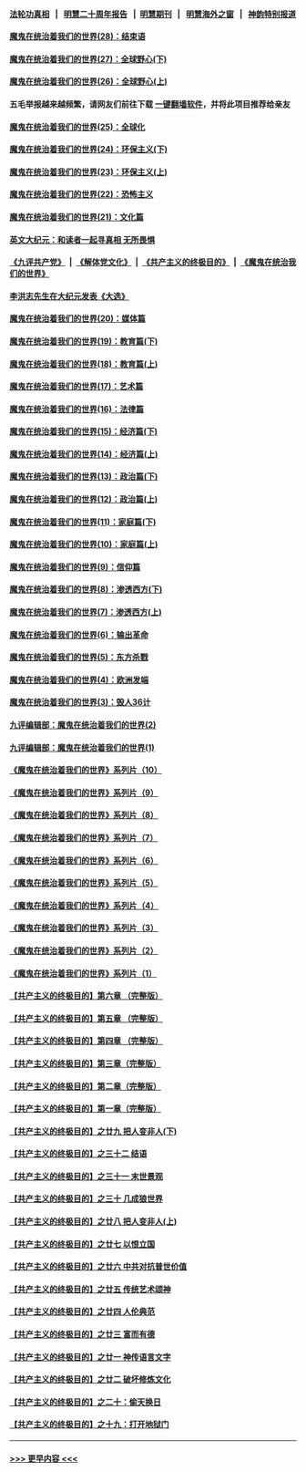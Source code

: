 #### [法轮功真相](https://github.com/gfw-breaker/truth/blob/master/README.md?t=0) &nbsp;&nbsp;|&nbsp;&nbsp; [明慧二十周年报告](https://github.com/gfw-breaker/mh-reports/blob/master/README.md?t=0) &nbsp;&nbsp;|&nbsp;&nbsp;[明慧期刊](https://github.com/gfw-breaker/mh-qikan) &nbsp;&nbsp;|&nbsp;&nbsp; [明慧海外之窗](https://github.com/gfw-breaker/mh-news/blob/master/README.md?t=0) &nbsp;&nbsp;|&nbsp;&nbsp; [神韵特别报道](https://github.com/gfw-breaker/mh-news/blob/master/shenyun.md?t=0)
#### [魔鬼在统治着我们的世界(28)：结束语](../pages/nsc422/n10936246.md?t=06292302) 
#### [魔鬼在统治着我们的世界(27)：全球野心(下)](../pages/nsc422/n10928319.md?t=06292302) 
#### [魔鬼在统治着我们的世界(26)：全球野心(上)](../pages/nsc422/n10900318.md?t=06292302) 
#### 五毛举报越来越频繁，请网友们前往下载 [一键翻墙软件](https://github.com/gfw-breaker/ssr-accounts)，并将此项目推荐给亲友
#### [魔鬼在统治着我们的世界(25)：全球化](../pages/nsc422/n10788205.md?t=06292302) 
#### [魔鬼在统治着我们的世界(24)：环保主义(下)](../pages/nsc422/n10695307.md?t=06292302) 
#### [魔鬼在统治着我们的世界(23)：环保主义(上)](../pages/nsc422/n10688613.md?t=06292302) 
#### [魔鬼在统治着我们的世界(22)：恐怖主义](../pages/nsc422/n10614727.md?t=06292302) 
#### [魔鬼在统治着我们的世界(21)：文化篇](../pages/nsc422/n10597706.md?t=06292302) 
#### [英文大纪元：和读者一起寻真相 无所畏惧](../pages/nsc422/n12542027.md?t=06292302) 
#### [《九评共产党》](https://github.com/begood0513/9ping.md/blob/master/README.md) &nbsp;|&nbsp; [《解体党文化》](../../../../jtdwh.md/blob/master/README.md)  &nbsp;|&nbsp; [《共产主义的终极目的》](../../../../gczydzjmd.md/blob/master/README.md) &nbsp;|&nbsp; [《魔鬼在统治我们的世界》](../../../../mgztzwmdsj.md/blob/master/README.md) 
#### [李洪志先生在大纪元发表《大选》](../pages/nsc422/n12534746.md?t=06292302) 
#### [魔鬼在统治着我们的世界(20)：媒体篇](../pages/nsc422/n10586579.md?t=06292302) 
#### [魔鬼在统治着我们的世界(19)：教育篇(下)](../pages/nsc422/n10564808.md?t=06292302) 
#### [魔鬼在统治着我们的世界(18)：教育篇(上)](../pages/nsc422/n10526970.md?t=06292302) 
#### [魔鬼在统治着我们的世界(17)：艺术篇](../pages/nsc422/n10499093.md?t=06292302) 
#### [魔鬼在统治着我们的世界(16)：法律篇](../pages/nsc422/n10485969.md?t=06292302) 
#### [魔鬼在统治着我们的世界(15)：经济篇(下)](../pages/nsc422/n10469975.md?t=06292302) 
#### [魔鬼在统治着我们的世界(14)：经济篇(上)](../pages/nsc422/n10457370.md?t=06292302) 
#### [魔鬼在统治着我们的世界(13)：政治篇(下)](../pages/nsc422/n10448270.md?t=06292302) 
#### [魔鬼在统治着我们的世界(12)：政治篇(上)](../pages/nsc422/n10444576.md?t=06292302) 
#### [魔鬼在统治着我们的世界(11)：家庭篇(下)](../pages/nsc422/n10440961.md?t=06292302) 
#### [魔鬼在统治着我们的世界(10)：家庭篇(上)](../pages/nsc422/n10435448.md?t=06292302) 
#### [魔鬼在统治着我们的世界(9)：信仰篇](../pages/nsc422/n10432159.md?t=06292302) 
#### [魔鬼在统治着我们的世界(8)：渗透西方(下)](../pages/nsc422/n10429603.md?t=06292302) 
#### [魔鬼在统治着我们的世界(7)：渗透西方(上)](../pages/nsc422/n10426013.md?t=06292302) 
#### [魔鬼在统治着我们的世界(6)：输出革命](../pages/nsc422/n10421536.md?t=06292302) 
#### [魔鬼在统治着我们的世界(5)：东方杀戮](../pages/nsc422/n10417707.md?t=06292302) 
#### [魔鬼在统治着我们的世界(4)：欧洲发端](../pages/nsc422/n10414890.md?t=06292302) 
#### [魔鬼在统治着我们的世界(3)：毁人36计](../pages/nsc422/n10411583.md?t=06292302) 
#### [九评编辑部：魔鬼在统治着我们的世界(2)](../pages/nsc422/n10410036.md?t=06292302) 
#### [九评编辑部：魔鬼在统治着我们的世界(1)](../pages/nsc422/n10406825.md?t=06292302) 
#### [《魔鬼在统治着我们的世界》系列片（10）](../pages/nsc422/n12292670.md?t=06292302) 
#### [《魔鬼在统治着我们的世界》系列片（9）](../pages/nsc422/n12290859.md?t=06292302) 
#### [《魔鬼在统治着我们的世界》系列片（8）](../pages/nsc422/n12287445.md?t=06292302) 
#### [《魔鬼在统治着我们的世界》系列片（7）](../pages/nsc422/n12283425.md?t=06292302) 
#### [《魔鬼在统治着我们的世界》系列片（6）](../pages/nsc422/n12282314.md?t=06292302) 
#### [《魔鬼在统治着我们的世界》系列片（5）](../pages/nsc422/n12281419.md?t=06292302) 
#### [《魔鬼在统治着我们的世界》系列片（4）](../pages/nsc422/n12274024.md?t=06292302) 
#### [《魔鬼在统治着我们的世界》系列片（3）](../pages/nsc422/n12271322.md?t=06292302) 
#### [《魔鬼在统治着我们的世界》系列片（2）](../pages/nsc422/n12269049.md?t=06292302) 
#### [《魔鬼在统治着我们的世界》系列片（1）](../pages/nsc422/n12267575.md?t=06292302) 
#### [【共产主义的终极目的】第六章 （完整版）](../pages/nsc422/n11428913.md?t=06292302) 
#### [【共产主义的终极目的】第五章 （完整版）](../pages/nsc422/n11428912.md?t=06292302) 
#### [【共产主义的终极目的】第四章 （完整版）](../pages/nsc422/n11428907.md?t=06292302) 
#### [【共产主义的终极目的】第三章（完整版）](../pages/nsc422/n11428848.md?t=06292302) 
#### [【共产主义的终极目的】第二章（完整版）](../pages/nsc422/n11428831.md?t=06292302) 
#### [【共产主义的终极目的】第一章（完整版）](../pages/nsc422/n11417651.md?t=06292302) 
#### [【共产主义的终极目的】之廿九 把人变非人(下)](../pages/nsc422/n11344140.md?t=06292302) 
#### [【共产主义的终极目的】之三十二 结语](../pages/nsc422/n11360535.md?t=06292302) 
#### [【共产主义的终极目的】之三十一 末世景观](../pages/nsc422/n11351129.md?t=06292302) 
#### [【共产主义的终极目的】之三十 几成狼世界](../pages/nsc422/n11348280.md?t=06292302) 
#### [【共产主义的终极目的】之廿八 把人变非人(上)](../pages/nsc422/n11340492.md?t=06292302) 
#### [【共产主义的终极目的】之廿七 以恨立国](../pages/nsc422/n11336944.md?t=06292302) 
#### [【共产主义的终极目的】之廿六 中共对抗普世价值](../pages/nsc422/n11324785.md?t=06292302) 
#### [【共产主义的终极目的】之廿五 传统艺术颂神](../pages/nsc422/n11296396.md?t=06292302) 
#### [【共产主义的终极目的】之廿四 人伦典范](../pages/nsc422/n11296397.md?t=06292302) 
#### [【共产主义的终极目的】之廿三 富而有德](../pages/nsc422/n11283598.md?t=06292302) 
#### [【共产主义的终极目的】之廿一 神传语言文字](../pages/nsc422/n11263265.md?t=06292302) 
#### [【共产主义的终极目的】之廿二 破坏修炼文化](../pages/nsc422/n11245728.md?t=06292302) 
#### [【共产主义的终极目的】之二十：偷天换日](../pages/nsc422/n11238846.md?t=06292302) 
#### [【共产主义的终极目的】之十九：打开地狱门](../pages/nsc422/n11206376.md?t=06292302) 

----
#### [ >>> 更早内容 <<< ](../indexes/nsc422-earlier.md)
